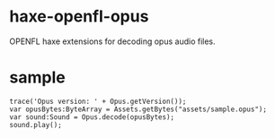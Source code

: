 haxe-openfl-opus
================

OPENFL haxe extensions for decoding opus audio files. 

sample
======

```as3
trace('Opus version: ' + Opus.getVersion());
var opusBytes:ByteArray = Assets.getBytes("assets/sample.opus");
var sound:Sound = Opus.decode(opusBytes);
sound.play();
```
